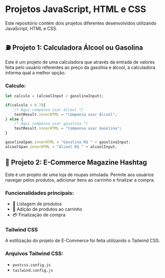 # Projetos JavaScript, HTML e CSS

Este repositório contém dois projetos diferentes desenvolvidos utilizando JavaScript, HTML e CSS.

## ⛽ Projeto 1: Calculadora Álcool ou Gasolina

Este é um projeto de uma calculadora que através da entrada de valores feita pelo usuário referentes ao preço da gasolina e álcool, a calculadora informa qual a melhor opção.

### Calculo:
```javascript
let calculo = (alcoolInput / gasolinaInput);

if(calculo < 0.7){
    /* Aqui compensa usar álcool */
    textResult.innerHTML = "Compensa usar Álcool";
} else {
    /* Aqui compensa usar gasolina */
    textResult.innerHTML = "Compensa usar Gasolina";
}

gasolinaSpan.innerHTML = "Gasolina R$ " + gasolinaInput;
alcoolSpan.innerHTML = "Álcool R$ " + alcoolInput;
```

## 👚 Projeto 2: E-Commerce Magazine Hashtag

Este é um projeto de uma loja de roupas simulada. Permite aos usuários navegar pelos produtos, adicionar itens ao carrinho e finalizar a compra.

### Funcionalidades principais:

- 📃 Listagem de produtos
- 🛒 Adição de produtos ao carrinho
- 💳 Finalização de compra

### Tailwind CSS
A estilização do projeto de E-Commerce foi feita utilizando o Tailwind CSS.

### Arquivos Tailwind CSS:
- `postcss.config.js`
- `tailwind.config.js`
